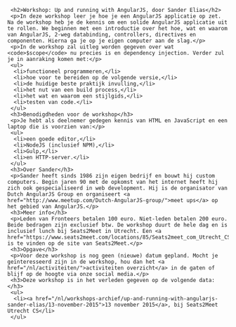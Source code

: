      <h2>Workshop: Up and running with AngularJS, door Sander Elias</h2>
     <p>In deze workshop leer je hoe je een AngularJS applicatie op zet. Na de workshop heb je de kennis om een solide AngularJS applicatie uit te rollen. We beginnen met een introductie over het hoe, wat en waarom van AngularJS, 2-weg databinding, controllers, directives en componenten. Hierna ga je op je eigen computer aan de slag.</p>
     <p>In de workshop zal uitleg worden gegeven over wat <code>$scope</code> nu precies is en dependency injection. Verder zul je in aanraking komen met:</p>
     <ul>
      <li>functioneel programmeren,</li>
      <li>hoe voor te bereiden op de volgende versie,</li>
      <li>de huidige beste praktijk invulling,</li>
      <li>het nut van een build process,</li>
      <li>het wat en waarom een stijlgids,</li>
      <li>testen van code.</li>
     </ul>
     <h3>Benodigdheden voor de workshop</h3>
     <p>Je hebt als deelnemer gedegen kennis van HTML en JavaScript en een laptop die is voorzien van:</p>
     <ul>
      <li>een goede editor,</li>
      <li>NodeJS (inclusief NPM),</li>
      <li>Gulp,</li>
      <li>en HTTP-server.</li>
     </ul>
     <h3>Over Sander</h3>
     <p>Sander heeft sinds 1986 zijn eigen bedrijf en bouwt hij custom computers. Begin jaren 90 met de opkomst van het internet heeft hij zich ook gespecialiseerd in web development. Hij is de organisator van Dutch AngularJS Group en organiseert <a href="http://www.meetup.com/Dutch-AngularJS-group/">meet ups</a> op het gebied van AngularJS.</p>
     <h3>Meer info</h3>
     <p>Leden van Fronteers betalen 100 euro. Niet-leden betalen 200 euro. Beide bedragen zijn exclusief btw. De workshop duurt de hele dag en is inclusief lunch bij Seats2Meet in Utrecht. Een <a href="https://www.seats2meet.com/locations/85/Seats2meet_com_Utrecht_CS">routebeschrijving</a> is te vinden op de site van Seats2Meet.</p>
     <h3>Opgave</h3>
     <p>Voor deze workshop is nog geen (nieuwe) datum gepland. Mocht je geïnteresseerd zijn in de workshop, hou dan het <a href="/nl/activiteiten/">activiteiten overzicht</a> in de gaten of blijf op de hoogte via onze social media.</p>
     <h3>Deze workshop is in het verleden gegeven op de volgende data: </h3>
     <ul>
      <li><a href="/nl/workshops-archief/up-and-running-with-angularjs-sander-elias/13-november-2015">13 november 2015</a>, bij Seats2Meet Utrecht CS</li>
     </ul>
